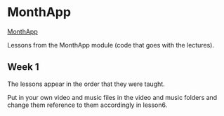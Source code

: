 MonthApp
========
[MonthApp](http://sites.google.com/site/monthappgtuc)

Lessons from the MonthApp module (code that goes with the lectures).

Week 1
------
The lessons appear in the order that they were taught.

Put in your own video and music files in the video and music folders and change them reference to them accordingly in lesson6.


